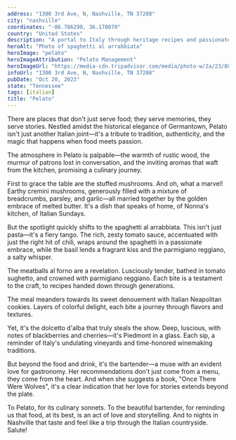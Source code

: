 ```yaml
---
address: "1300 3rd Ave, N, Nashville, TN 37208"
city: "nashville"
coordinates: "-86.786290, 36.178070"
country: "United States"
description: "A portal to Italy through heritage recipes and passionate service"
heroAlt: "Photo of spaghetti al arrabbiata"
heroImage: "pelato"
heroImageAttribution: "Pelato Management"
heroImageUrl: "https://media-cdn.tripadvisor.com/media/photo-w/2a/23/80/03/spaghetti-al-arrabbiata.jpg"
infoUrl: "1300 3rd Ave, N, Nashville, TN 37208"
pubDate: "Oct 20, 2023"
state: "Tennessee"
tags: [italian]
title: "Pelato"
---
```


There are places that don't just serve food; they serve memories, they serve stories. Nestled amidst the historical elegance of Germantown, Pelato isn't just another Italian joint—it's a tribute to tradition, authenticity, and the magic that happens when food meets passion.

The atmosphere in Pelato is palpable—the warmth of rustic wood, the murmur of patrons lost in conversation, and the inviting aromas that waft from the kitchen, promising a culinary journey.

First to grace the table are the stuffed mushrooms. And oh, what a marvel! Earthy cremini mushrooms, generously filled with a mixture of breadcrumbs, parsley, and garlic—all married together by the golden embrace of melted butter. It's a dish that speaks of home, of Nonna's kitchen, of Italian Sundays.

But the spotlight quickly shifts to the spaghetti al arrabbiata. This isn't just pasta—it's a fiery tango. The rich, zesty tomato sauce, accentuated with just the right hit of chili, wraps around the spaghetti in a passionate embrace, while the basil lends a fragrant kiss and the parmigiano reggiano, a salty whisper.

The meatballs al forno are a revelation. Lusciously tender, bathed in tomato sughetto, and crowned with parmigiano reggiano. Each bite is a testament to the craft, to recipes handed down through generations.

The meal meanders towards its sweet denouement with Italian Neapolitan cookies. Layers of colorful delight, each bite a journey through flavors and textures.

Yet, it's the dolcetto d'alba that truly steals the show. Deep, luscious, with notes of blackberries and cherries—it's Piedmont in a glass. Each sip, a reminder of Italy's undulating vineyards and time-honored winemaking traditions.

But beyond the food and drink, it's the bartender—a muse with an evident love for gastronomy. Her recommendations don't just come from a menu, they come from the heart. And when she suggests a book, "Once There Were Wolves", it's a clear indication that her love for stories extends beyond the plate.

To Pelato, for its culinary sonnets. To the beautiful bartender, for reminding us that food, at its best, is an act of love and storytelling. And to nights in Nashville that taste and feel like a trip through the Italian countryside. Salute!
